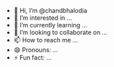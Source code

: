 - 👋 Hi, I’m @chandbhalodia
- 👀 I’m interested in ...
- 🌱 I’m currently learning ...
- 💞️ I’m looking to collaborate on ...
- 📫 How to reach me ...
- 😄 Pronouns: ...
- ⚡ Fun fact: ...

<!---
chandbhalodia/chandbhalodia is a ✨ special ✨ repository because its `README.md` (this file) appears on your GitHub profile.
You can click the Preview link to take a look at your changes.
--->
